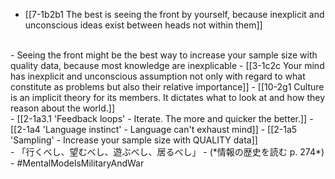 - [[7-1b2b1 The best is seeing the front by yourself, because inexplicit and unconscious ideas exist between heads not within them]]
<br>
- Seeing the front might be the best way to increase your sample size with quality data, because most knowledge are inexplicable
- [[3-1c2c Your mind has inexplicit and unconscious assumption not only with regard to what constitute as problems but also their relative importance]]
- [[10-2g1 Culture is an implicit theory for its members. It dictates what to look at and how they reason about the world.]]
<br>
- [[2-1a3.1 'Feedback loops' - Iterate. The more and quicker the better.]]
- [[2-1a4 'Language instinct' - Language can't exhaust mind]]
- [[2-1a5 'Sampling' - Increase your sample size with QUALITY data]]
<br>
- 「行くべし、望むべし、遊ぶべし、居るべし」
  - (*情報の歴史を読む p. 274*)
<br>
- #MentalModelsMilitaryAndWar
